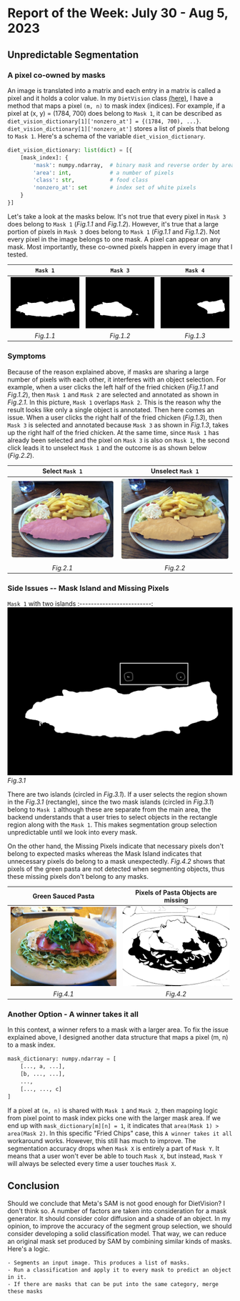 # Report of the Week: July 30 - Aug 5, 2023

## Unpredictable Segmentation

### A pixel co-owned by masks

An image is translated into a matrix and each entry in a matrix is called a pixel and it holds a color value. In my `DietVision` class [(here)]('../../../../app/diet_vision.py'), I have a method that maps a pixel `(m, n)` to mask index (indices). For example, if a pixel at (x, y) = (1784, 700) does belong to `Mask 1`, it can be described as `diet_vision_dictionary[1]['nonzero_at'] = {(1784, 700), ...}`. `diet_vision_dictionary[1]['nonzero_at']` stores a list of pixels that belong to `Mask 1`. Here's a schema of the variable `diet_vision_dictionary`.

```python
diet_vision_dictionary: list(dict) = [{
    [mask_index]: {
        'mask': numpy.ndarray,  # binary mask and reverse order by area (bigger comes first)
        'area': int,            # a number of pixels
        'class': str,           # food class
        'nonzero_at': set       # index set of white pixels
    }
}]
```

Let's take a look at the masks below. It's not true that every pixel in `Mask 3` does belong to `Mask 1` (*Fig.1.1* and *Fig.1.2*). However, it's true that a large portion of pixels in `Mask 3` does belong to `Mask 1` (*Fig.1.1* and *Fig.1.2*). Not every pixel in the image belongs to one mask. A pixel can appear on any mask. Most importantly, these co-owned pixels happen in every image that I tested.

`Mask 1`             |  `Mask 3`              | `Mask 4`
:-------------------------:|:--------------------------:|:-------------------------:
![](../images/mask_1.png)  |  ![](../images/mask_3.png) | ![](../images/mask_4.png)
*Fig.1.1*                  | *Fig.1.2*                  | *Fig.1.3*

### Symptoms

Because of the reason explained above, if masks are sharing a large number of pixels with each other, it interferes with an object selection. For example, when a user clicks the left half of the fried chicken (*Fig.1.1* and *Fig.1.2*), then `Mask 1` and `Mask 2` are selected and annotated as shown in *Fig.2.1*. In this picture, `Mask 1` overlaps `Mask 2`. This is the reason why the result looks like only a single object is annotated. Then here comes an issue. When a user clicks the right half of the fried chicken (*Fig.1.3*), then `Mask 3` is selected and annotated because `Mask 3` as shown in *Fig.1.3*, takes up the right half of the fried chicken. At the same time, since `Mask 1` has already been selected and the pixel on `Mask 3` is also on `Mask 1`, the second click leads it to unselect `Mask 1` and the outcome is as shown below (*Fig.2.2*). 

Select `Mask 1`              |  Unselect `Mask 1`
:-------------------------:|:--------------------------:
![](../images/mask1_click.png)|![](../images/mask1_unclick.png)
*Fig.2.1*                  | *Fig.2.2*

### Side Issues -- Mask Island and Missing Pixels

`Mask 1` with two islands
:-------------------------:
![](../images/mask_1_island.png)
*Fig.3.1*                  

There are two islands (circled in *Fig.3.1*). If a user selects the region shown in the *Fig.3.1* (rectangle), since the two mask islands (circled in *Fig.3.1*) belong to `Mask 1` although these are separate from the main area, the backend understands that a user tries to select objects in the rectangle region along with the `Mask 1`. This makes segmentation group selection unpredictable until we look into every mask.

On the other hand, the Missing Pixels indicate that necessary pixels don't belong to expected masks whereas the Mask Island indicates that unnecessary pixels do belong to a mask unexpectedly. *Fig.4.2* shows that pixels of the green pasta are not detected when segmenting objects, thus these missing pixels don't belong to any masks.

Green Sauced Pasta         |  Pixels of Pasta Objects are missing
:-------------------------:|:--------------------------:
![](../images/green_pasta.jpg)|![](../images/mask_green_pasta.png)
*Fig.4.1*                  | *Fig.4.2*

### Another Option - A winner takes it all

In this context, a winner refers to a mask with a larger area. To fix the issue explained above, I designed another data structure that maps a pixel (m, n) to a mask index.

```python
mask_dictionary: numpy.ndarray = [
    [..., a, ...], 
    [b, ..., ...],
    ...,
    [..., ..., c]
]
```

If a pixel at `(m, n)` is shared with `Mask 1` and `Mask 2`, then mapping logic from pixel point to mask index picks one with the larger mask area. If we end up with `mask_dictionary[m][n] = 1`, it indicates that `area(Mask 1) > area(Mask 2)`. In this specific "Fried Chips" case, this `A winner takes it all` workaround works. However, this still has much to improve. The segmentation accuracy drops when `Mask X` is entirely a part of `Mask Y`. It means that a user won't ever be able to touch `Mask X`, but instead, `Mask Y` will always be selected every time a user touches `Mask X`. 

## Conclusion

Should we conclude that Meta's SAM is not good enough for DietVision? I don't think so. A number of factors are taken into consideration for a mask generator. It should consider color diffusion and a shade of an object. In my opinion, to improve the accuracy of the segment group selection, we should consider developing a solid classification model. That way, we can reduce an original mask set produced by SAM by combining similar kinds of masks. Here's a logic.

```text
- Segments an input image. This produces a list of masks.
- Run a classification and apply it to every mask to predict an object in it.
- If there are masks that can be put into the same category, merge these masks
```
